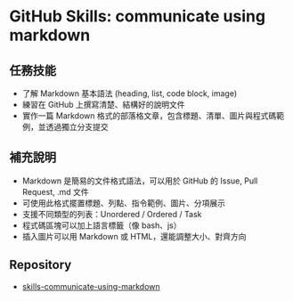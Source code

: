 # GitHub Skills: communicate using markdown

## 任務技能
- 了解 Markdown 基本語法 (heading, list, code block, image)
- 練習在 GitHub 上撰寫清楚、結構好的說明文件
- 實作一篇 Markdown 格式的部落格文章，包含標題、清單、圖片與程式碼範例，並透過獨立分支提交

## 補充說明
- Markdown 是簡易的文件格式語法，可以用於 GitHub 的 Issue, Pull Request, .md 文件
- 可使用此格式擺置標題、列點、指令範例、圖片、分項展示
- 支援不同類型的列表：Unordered / Ordered / Task
- 程式碼區塊可以加上語言標籤（像 bash、js）
- 插入圖片可以用 Markdown 或 HTML，還能調整大小、對齊方向

## Repository
- [skills-communicate-using-markdown](https://github.com/zoelinsg/skills-communicate-using-markdown)
